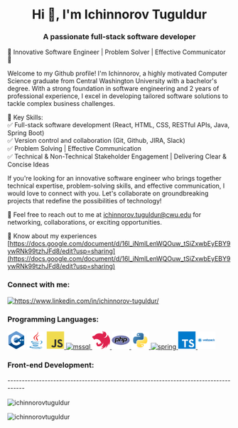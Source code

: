 <h1 align="center">Hi 👋, I'm Ichinnorov Tuguldur</h1>
<h3 align="center">A passionate full-stack software developer</h3>
<p>🌟 Innovative Software Engineer | Problem Solver | Effective Communicator 🌟<br/>

Welcome to my Github profile! I'm Ichinnorov, a highly motivated Computer Science graduate from Central Washington University with a bachelor's degree. With a strong foundation in software engineering and 2 years of professional experience, I excel in developing tailored software solutions to tackle complex business challenges.<br/>

🚀 Key Skills:<br/>
✅ Full-stack software development (React, HTML, CSS, RESTful APIs, Java, Spring Boot) <br/>
✅ Version control and collaboration (Git, Github, JIRA, Slack)<br/>
✅ Problem Solving | Effective Communication<br/>
✅ Technical & Non-Technical Stakeholder Engagement | Delivering Clear & Concise Ideas<br/>


If you're looking for an innovative software engineer who brings together technical expertise, problem-solving skills, and effective communication, I would love to connect with you. Let's collaborate on groundbreaking projects that redefine the possibilities of technology!<br/>

📩 Feel free to reach out to me at ichinnorov.tuguldur@cwu.edu for networking, collaborations, or exciting opportunities.</p>

📄 Know about my experiences [https://docs.google.com/document/d/16l_iNmlLenWQOuw_tSiZxwbEyEBY9ywRNk99tzhJFd8/edit?usp=sharing](https://docs.google.com/document/d/16l_iNmlLenWQOuw_tSiZxwbEyEBY9ywRNk99tzhJFd8/edit?usp=sharing)

<h3 align="left">Connect with me:</h3>
<p align="left">
<a href="https://linkedin.com/in/https://www.linkedin.com/in/ichinnorov-tuguldur/" target="blank"><img align="center" src="https://raw.githubusercontent.com/rahuldkjain/github-profile-readme-generator/master/src/images/icons/Social/linked-in-alt.svg" alt="https://www.linkedin.com/in/ichinnorov-tuguldur/" height="30" width="40" /></a>
</p>

<h3 align="left">Programming Languages:</h3>
<p align="left"> <img src="https://raw.githubusercontent.com/devicons/devicon/master/icons/cplusplus/cplusplus-original.svg" alt="cplusplus" width="40" height="40"/> </a> <img src="https://raw.githubusercontent.com/devicons/devicon/master/icons/java/java-original.svg" alt="java" width="40" height="40"/> </a> <a href="https://developer.mozilla.org/en-US/docs/Web/JavaScript" target="_blank" rel="noreferrer"> <img src="https://raw.githubusercontent.com/devicons/devicon/master/icons/javascript/javascript-original.svg" alt="javascript" width="40" height="40"/> </a> <a href="https://www.microsoft.com/en-us/sql-server" target="_blank" rel="noreferrer"> <img src="https://www.svgrepo.com/show/303229/microsoft-sql-server-logo.svg" alt="mssql" width="40" height="40"/> </a> <a href="https://nestjs.com/" target="_blank" rel="noreferrer"> <img src="https://raw.githubusercontent.com/devicons/devicon/master/icons/nestjs/nestjs-plain.svg" alt="nestjs" width="40" height="40"/> </a> <a href="https://www.php.net" target="_blank" rel="noreferrer"> <img src="https://raw.githubusercontent.com/devicons/devicon/master/icons/php/php-original.svg" alt="php" width="40" height="40"/> </a> <a href="https://www.python.org" target="_blank" rel="noreferrer"> <img src="https://raw.githubusercontent.com/devicons/devicon/master/icons/python/python-original.svg" alt="python" width="40" height="40"/> </a> <a href="https://spring.io/" target="_blank" rel="noreferrer"> <img src="https://www.vectorlogo.zone/logos/springio/springio-icon.svg" alt="spring" width="40" height="40"/> </a> <a href="https://www.typescriptlang.org/" target="_blank" rel="noreferrer"> <img src="https://raw.githubusercontent.com/devicons/devicon/master/icons/typescript/typescript-original.svg" alt="typescript" width="40" height="40"/> </a> <a href="https://webpack.js.org" target="_blank" rel="noreferrer"> <img src="https://raw.githubusercontent.com/devicons/devicon/d00d0969292a6569d45b06d3f350f463a0107b0d/icons/webpack/webpack-original-wordmark.svg" alt="webpack" width="40" height="40"/> </a> </p>

<h3 align="left">Front-end Development:</h3>




<p>------------------------------------------------------------------------------------</p>

<p><img align="center" src="https://github-readme-stats.vercel.app/api/top-langs?username=ichinnorovtuguldur&show_icons=true&locale=en&layout=compact" alt="ichinnorovtuguldur" /></p>

<p><img align="center" src="https://github-readme-streak-stats.herokuapp.com/?user=ichinnorovtuguldur&" alt="ichinnorovtuguldur" /></p>
